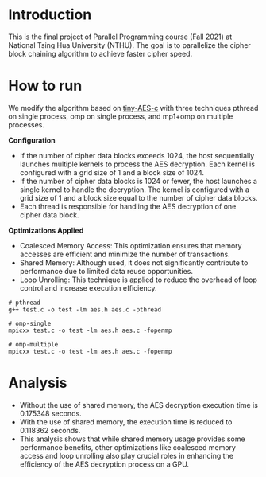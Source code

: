 # Introduction

This is the final project of Parallel Programming course (Fall 2021) at National Tsing Hua University (NTHU). The goal is to parallelize the cipher block chaining algorithm to achieve faster cipher speed.

# How to run

We modify the algorithm based on [tiny-AES-c](https://github.com/kokke/tiny-AES-c.git) with three techniques pthread on single process, omp on single process, and mp1+omp on multiple processes. 

**Configuration**

- If the number of cipher data blocks exceeds 1024, the host sequentially launches multiple kernels to process the AES decryption. Each kernel is configured with a grid size of 1 and a block size of 1024.  
- If the number of cipher data blocks is 1024 or fewer, the host launches a single kernel to handle the decryption. The kernel is configured with a grid size of 1 and a block size equal to the number of cipher data blocks.  
- Each thread is responsible for handling the AES decryption of one cipher data block.

**Optimizations Applied**

- Coalesced Memory Access: This optimization ensures that memory accesses are efficient and minimize the number of transactions.
- Shared Memory: Although used, it does not significantly contribute to performance due to limited data reuse opportunities.
- Loop Unrolling: This technique is applied to reduce the overhead of loop control and increase execution efficiency.

```
# pthread
g++ test.c -o test -lm aes.h aes.c -pthread

# omp-single
mpicxx test.c -o test -lm aes.h aes.c -fopenmp

# omp-multiple
mpicxx test.c -o test -lm aes.h aes.c -fopenmp
```

# Analysis

- Without the use of shared memory, the AES decryption execution time is 0.175348 seconds.
- With the use of shared memory, the execution time is reduced to 0.118362 seconds.
- This analysis shows that while shared memory usage provides some performance benefits, other optimizations like coalesced memory access and loop unrolling also play crucial roles in enhancing the efficiency of the AES decryption process on a GPU.
